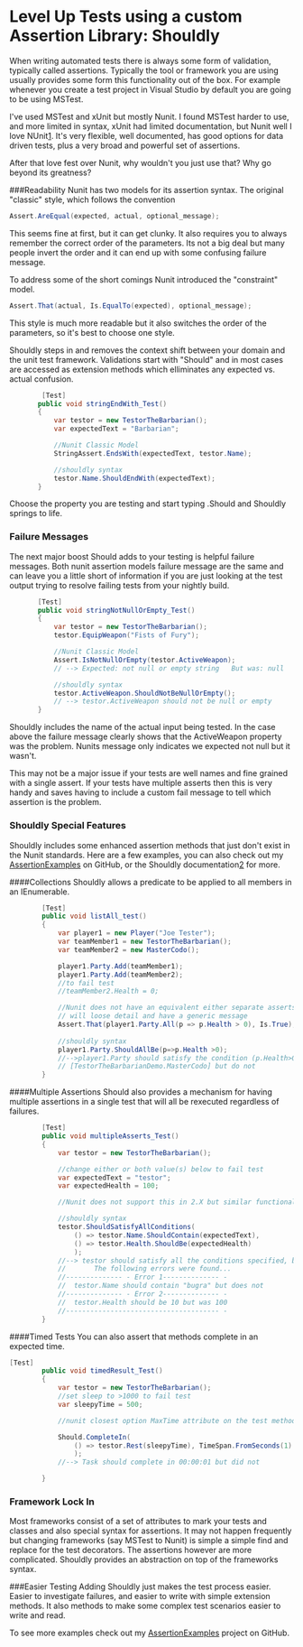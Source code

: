  Level Up Tests using a custom Assertion Library: Shouldly
========================

When writing automated tests there is always some form of validation, typically called assertions. Typically the tool or framework you are using usually provides some form this functionality out of the box. For example whenever you create a test project in Visual Studio by default you are going to be using MSTest. 

I've used MSTest and xUnit but mostly Nunit. I found MSTest harder to use, and more limited in syntax, xUnit had limited documentation, but Nunit well I love NUnit[1]. It's very flexible, well documented, has good options for data driven tests, plus a very broad and powerful set of assertions.

After that love fest over Nunit, why wouldn't you just use that? Why go beyond its greatness?

###Readability
Nunit has two models for its assertion syntax. The original "classic" style, which follows the convention 
```cs
Assert.AreEqual(expected, actual, optional_message);
```

This seems fine at first, but it can get clunky. It also requires you to always remember the correct order of the parameters. Its not a big deal but many people invert the order and it can end up with some confusing failure message. 

To address some of the short comings Nunit introduced the "constraint" model.
```cs
Assert.That(actual, Is.EqualTo(expected), optional_message);
```
 This style is much more readable but it also switches the order of the parameters, so it's best to choose one style.
 
 Shouldly steps in and removes the context shift between your domain and the unit test framework. Validations  start with "Should" and in most cases are accessed as extension methods which elliminates any expected vs. actual confusion.
 ```cs
         [Test]
        public void stringEndWith_Test()
        {
            var testor = new TestorTheBarbarian();
            var expectedText = "Barbarian";

            //Nunit Classic Model
            StringAssert.EndsWith(expectedText, testor.Name);

            //shouldly syntax
            testor.Name.ShouldEndWith(expectedText);
        }
 ```
 Choose the property you are testing and start typing .Should and Shouldly springs to life. 

### Failure Messages
The next major boost Should adds to your testing is helpful failure messages. Both nunit assertion models failure message are the same and can leave you a little short of information if you are just looking at the test output trying to resolve failing tests from your nightly build.

 ```cs
        [Test]
        public void stringNotNullOrEmpty_Test()
        {
            var testor = new TestorTheBarbarian();
            testor.EquipWeapon("Fists of Fury");

            //Nunit Classic Model
            Assert.IsNotNullOrEmpty(testor.ActiveWeapon);
            // --> Expected: not null or empty string   But was: null

            //shouldly syntax
            testor.ActiveWeapon.ShouldNotBeNullOrEmpty();
            // --> testor.ActiveWeapon should not be null or empty
        }
 ``` 
 Shouldly includes the name of the actual input being tested. In the case above the failure message clearly shows that the ActiveWeapon property was the problem. Nunits message only indicates we expected not null but it wasn't. 
 
 This may not be a major issue if your tests are well names and fine grained with a single assert. If your tests have multiple asserts then this is very handy and saves having to include a custom fail message to tell which assertion is the problem.

### Shouldly Special Features
Shouldly includes some enhanced assertion methods that just don't exist in the Nunit standards. 
Here are a few examples, you can also check out my [AssertionExamples](https://github.com/brendanconnolly/AssertionExamples) on GitHub, or the Shouldly documentation[2] for more.

####Collections
Shouldly allows a predicate to be applied to all members in an IEnumerable.
```cs
        [Test]
        public void listAll_test()
        {
            var player1 = new Player("Joe Tester");
            var teamMember1 = new TestorTheBarbarian();
            var teamMember2 = new MasterCodo();

            player1.Party.Add(teamMember1);
            player1.Party.Add(teamMember2);
            //to fail test
            //teamMember2.Health = 0;

            //Nunit does not have an equivalent either separate asserts or a boolean which 
            // will loose detail and have a generic message 
            Assert.That(player1.Party.All(p => p.Health > 0), Is.True);
            
            //shouldly syntax
            player1.Party.ShouldAllBe(p=>p.Health >0);
            //-->player1.Party should satisfy the condition (p.Health>0) but
            // [TestorTheBarbarianDemo.MasterCodo] but do not
        }
```

####Multiple Assertions 
Should also provides a mechanism for having multiple assertions in a single test that will all be rexecuted regardless of failures.
```cs
        [Test]
        public void multipleAsserts_Test()
        {
            var testor = new TestorTheBarbarian();

            //change either or both value(s) below to fail test
            var expectedText = "testor";
            var expectedHealth = 100;

            //Nunit does not support this in 2.X but similar functionality is in discussion for v3 (Assert.All)

            //shouldly syntax
            testor.ShouldSatisfyAllConditions(
                () => testor.Name.ShouldContain(expectedText),
                () => testor.Health.ShouldBe(expectedHealth)
                );
            //--> testor should satisfy all the conditions specified, but does not.
            //       The following errors were found...
            //-------------- - Error 1-------------- -
            //  testor.Name should contain "bugra" but does not
            //-------------- - Error 2-------------- -
            //  testor.Health should be 10 but was 100
            //-------------------------------------- -
        }
```

####Timed Tests
You can also assert that methods complete in an expected time.

```cs
[Test]
        public void timedResult_Test()
        {
            var testor = new TestorTheBarbarian();
            //set sleep to >1000 to fail test
            var sleepyTime = 500;

            //nunit closest option MaxTime attribute on the test method. 

            Should.CompleteIn(
                () => testor.Rest(sleepyTime), TimeSpan.FromSeconds(1)
                );
            //--> Task should complete in 00:00:01 but did not

        }
```

### Framework Lock In
Most frameworks consist of a set of attributes to mark your tests and classes and also special syntax for assertions. It may not happen frequently but changing frameworks (say MSTest to Nunit) is simple a simple find and replace for the test decorators. The assertions however are more complicated. Shouldly provides an abstraction on top of the frameworks syntax.  

###Easier Testing
Adding Shouldly just makes the test process easier. Easier to investigate failures, and easier to write with simple extension methods. It also methods to make some complex test scenarios easier to write and read. 

To see more examples check out my [AssertionExamples](https://github.com/brendanconnolly/AssertionExamples) project on GitHub. 


[1]:http://www.nunit.com
[2]:http://docs.shouldly-lib.net/
